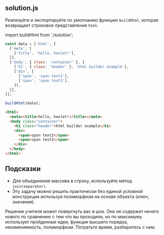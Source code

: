 ## solution.js

Реализуйте и экспортируйте по умолчанию функцию `buildHtml`, которая возвращает строковое представление `html`.

import buildHtml from './solution';

```js
const data = ['html', [
  ['meta', [
    ['title', 'hello, hexlet!'],
  ]],
  ['body', { class: 'container' }, [
    ['h1', { class: 'header' }, 'html builder example'],
    ['div', [
      ['span', 'span text2'],
      ['span', 'span text3'],
    ]],
  ]],
]];

buildHtml(data);
```

```html
<html>
  <meta><title>hello, hexlet!</title></meta>
  <body class="container">
    <h1 class="header">html builder example</h1>
    <div>
      <span>span text2</span>
      <span>span text3</span>
    </div>
  </body>
</html>
```

## Подсказки

* Для объединения массива в строку, используйте метод `join(separator)`.
* Эту задачу можно решить практически без единой условной конструкции используя полиморфизм на основе объекта (ключ, значения).

Решение учителя может повергнуть вас в шок. Оно не содержит ничего нового по сравнению с тем что вы проходили, но по максимуму использует пройденные идеи, функции высшего порядка, неизменяемость, полиморфизм. Потратьте время, разберитесь с ним.
